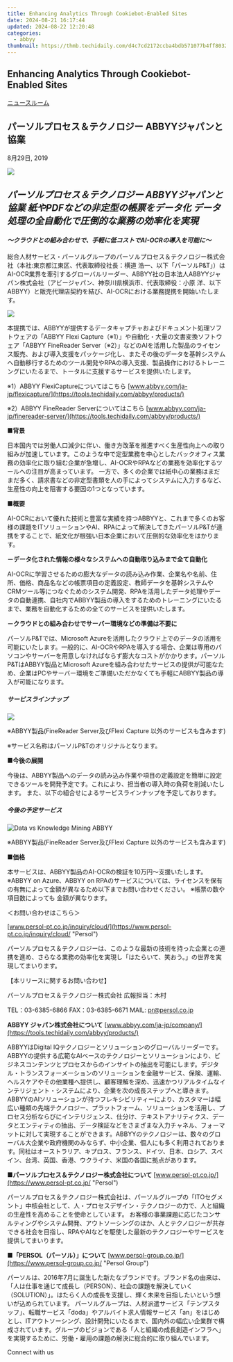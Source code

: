 ```yaml
---
title: Enhancing Analytics Through Cookiebot-Enabled Sites
date: 2024-08-21 16:17:44
updated: 2024-08-22 12:20:48
categories:
  - abbyy
thumbnail: https://thmb.techidaily.com/d4c7cd2172ccba4bdb571077b4ff8032d0659877fcac86bca6c901b3999fdda4.jpg
---
```


## Enhancing Analytics Through Cookiebot-Enabled Sites

[ニュースルーム](https://tools.techidaily.com/abbyy/products/)

## パーソルプロセス＆テクノロジー ABBYYジャパンと協業

8月29日, 2019

![](https://content.abbyy.com/-/media/project/abbyy/abbyy/branchtemplates/shutterstock_1272462163_1296-x-729.jpg?h=729&iar=0&w=1296)

## _パーソルプロセス＆テクノロジー ABBYYジャパンと協業 紙やPDFなどの非定型の帳票をデータ化 データ処理の全自動化で圧倒的な業務の効率化を実現_ 

#### _～クラウドとの組み合わせで、手軽に低コストでAI-OCRの導入を可能に～_

総合人材サービス・パーソルグループのパーソルプロセス＆テクノロジー株式会社（本社:東京都江東区、代表取締役社長：横道 浩一、以下「パーソルP&T」）はAI-OCR業界を牽引するグローバルリーダー、ABBYY社の日本法人ABBYYジャパン株式会社（アビージャパン、神奈川県横浜市、代表取締役：小原 洋、以下ABBYY）と販売代理店契約を結び、AI-OCRにおける業務提携を開始いたします。

![](https://static1.abbyy.com/abbyycommedia/22979/pr-japanese-partnership.jpg)
  
  
本提携では、ABBYYが提供するデータキャプチャおよびドキュメント処理ソフトウェアの「ABBYY Flexi Capture（※1）」や自動化・大量の文書変換ソフトウェア「ABBYY FineReader Server（※2）」などのAIを活用した製品のライセンス販売、および導入支援をパッケージ化し、またその後のデータを基幹システムへ自動移行するためのツール開発やRPAの導入支援、製品操作におけるトレーニングにいたるまで、トータルに支援するサービスを提供いたします。

※1）ABBYY FlexiCaptureについてはこちら [www.abbyy.com/ja-jp/flexicapture/](https://tools.techidaily.com/abbyy/products/)

※2）ABBYY FineReader Serverについてはこちら [www.abbyy.com/ja-jp/finereader-server/](https://tools.techidaily.com/abbyy/products/)

**■背景**

日本国内では労働人口減少に伴い、働き方改革を推進すべく生産性向上への取り組みが加速しています。このような中で定型業務を中心としたバックオフィス業務の効率化に取り組む企業が急増し、AI-OCRやRPAなどの業務を効率化するツールへの注目が高まっています。 一方で、多くの企業では紙中心の業務はまだまだ多く、請求書などの非定型書類を人の手によってシステムに入力するなど、生産性の向上を阻害する要因の1つとなっています。

**■概要**

AI-OCRにおいて優れた技術と豊富な実績を持つABBYYと、これまで多くのお客様の課題をITソリューションやAI、RPAによって解決してきたパーソルP&Tが連携をすることで、紙文化が根強い日本企業において圧倒的な効率化をはかります。

**－データ化された情報の様々なシステムへの自動取り込みまで全て自動化**

AI-OCRに学習させるための膨大なデータの読み込み作業、企業名や名前、住所、価格、商品名などの帳票項目の定義設定、教師データを基幹システムやCRMツール等につなぐためのシステム開発、RPAを活用したデータ処理やデータの自動連携、自社内でABBYY製品の導入をするためのトレーニングにいたるまで、業務を自動化するための全てのサービスを提供いたします。

**－クラウドとの組み合わせでサーバー環境などの準備は不要に**

パーソルP&Tでは、Microsoft Azureを活用したクラウド上でのデータの活用を可能にいたします。一般的に、AI-OCRやRPAを導入する場合、企業は専用のパソコンやサーバーを用意しなければならず膨大なコストがかかります。パーソルP&TはABBYY製品とMicrosoft Azureを組み合わせたサービスの提供が可能なため、企業はPCやサーバー環境をご準備いただかなくても手軽にABBYY製品の導入が可能になります。
  
  
#####  サービスラインナップ

![](https://static1.abbyy.com/abbyycommedia/23240/abbyy-on-azure.png)

※ABBYY製品(FineReader Server及びFlexi Capture 以外のサービスも含みます)

※サービス名称はパーソルP&Tのオリジナルとなります。
  
  
**■今後の展開**

今後は、ABBYY製品へのデータの読み込み作業や項目の定義設定を簡単に設定できるツールを開発予定です。これにより、担当者の導入時の負荷を削減いたします。 また、以下の組合せによるサービスラインナップを予定しております。
  
  
#####  今後の予定サービス

![Data vs Knowledge Mining ABBYY](https://static1.abbyy.com/abbyycommedia/22989/abbyy-on-data-mining_abbyy-on-knowledge-mining-small.png?width=748&height=320&mode=max)

※ABBYY製品(FineReader Server及びFlexi Capture 以外のサービスも含みます)
  
  
**■価格**

本サービスは、ABBYY製品のAI-OCRの検証を10万円～支援いたします。 ※ABBYY on Azure、ABBYY on RPAのサービスについては、ライセンスを保有の有無によって金額が異なるため以下までお問い合わせください。 ※帳票の数や項目数によっても 金額が異なります。

＜お問い合わせはこちら＞

[www.persol-pt.co.jp/inquiry/cloud/](https://www.persol-pt.co.jp/inquiry/cloud/ "Persol")

パーソルプロセス＆テクノロジーは、このような最新の技術を持った企業との連携を進め、さらなる業務の効率化を実現し「はたらいて、笑おう。」の世界を実現してまいります。

【本リリースに関するお問い合わせ】

パーソルプロセス＆テクノロジー株式会社 広報担当：木村

TEL：03-6385-6866 FAX：03-6385-6671 MAIL: pr@persol.co.jp
  
  
**ABBYY ジャパン株式会社について** [www.abbyy.com/ja-jp/company/](https://tools.techidaily.com/abbyy/products/)

ABBYYはDigital IQテクノロジーとソリューションのグローバルリーダーです。ABBYYの提供する広範なAIベースのテクノロジーとソリューションにより、ビジネスコンテンツとプロセスからのインサイトの抽出を可能にします。デジタル・トランスフォーメーションのソリューションを金融サービス、保険、運輸、ヘルスケアやその他業種へ提供し、顧客理解を深め、迅速かつリアルタイムなインテリジェント・システムにより、企業を次の成長ステップへと導きます。ABBYYのAIソリューションが持つフレキシビリティーにより、カスタマーは幅広い種類の先端テクノロジー、プラットフォーム、ソリューションを活用し、プロセス分析ならびにインテリジェンス、仕分け、テキストアナリティクス、データとエンティティの抽出、データ検証などをさまざまな入力チャネル、フォーマットに対して実現することができます。ABBYYのテクノロジーは、数々のグローバル大企業や政府機関のみならず、中小企業、個人にも多く利用されております。同社はオーストラリア、キプロス、フランス、ドイツ、日本、ロシア、スペイン、台湾、英国、香港、ウクライナ、米国の各国に拠点があります。

**■パーソルプロセス＆テクノロジー株式会社について** [www.persol-pt.co.jp/](https://www.persol-pt.co.jp/ "Persol")

パーソルプロセス＆テクノロジー株式会社は、パーソルグループの「ITOセグメント」中核会社として、人・プロセスデザイン・テクノロジーの力で、人と組織の生産性を高めることを使命としています。 お客様の事業課題に応じたコンサルティングやシステム開発、アウトソーシングのほか、人とテクノロジーが共存できる社会を目指し、RPAやAIなどを駆使した最新のテクノロジーやサービスを提供してまいります。

**■「PERSOL（パーソル）」について** [www.persol-group.co.jp/](https://www.persol-group.co.jp/ "Persol Group")

パーソルは、2016年7月に誕生した新たなブランドです。ブランド名の由来は、「人は仕事を通じて成長し（PERSON）、社会の課題を解決していく（SOLUTION）」。はたらく人の成長を支援し、輝く未来を目指したいという想いが込められています。 パーソルグループは、人材派遣サービス「テンプスタッフ」、転職サービス「doda」やアルバイト求人情報サービス「an」をはじめとし、ITアウトソーシング、設計開発にいたるまで、国内外の幅広い企業群で構成されています。グループのビジョンである「人と組織の成長創造インフラへ」を実現するために、労働・雇用の課題の解決に総合的に取り組んでいます。
  
  
Connect with us

<ins class="adsbygoogle"
     style="display:block"
     data-ad-format="autorelaxed"
     data-ad-client="ca-pub-7571918770474297"
     data-ad-slot="1223367746"></ins>



<ins class="adsbygoogle"
     style="display:block"
     data-ad-client="ca-pub-7571918770474297"
     data-ad-slot="8358498916"
     data-ad-format="auto"
     data-full-width-responsive="true"></ins>
